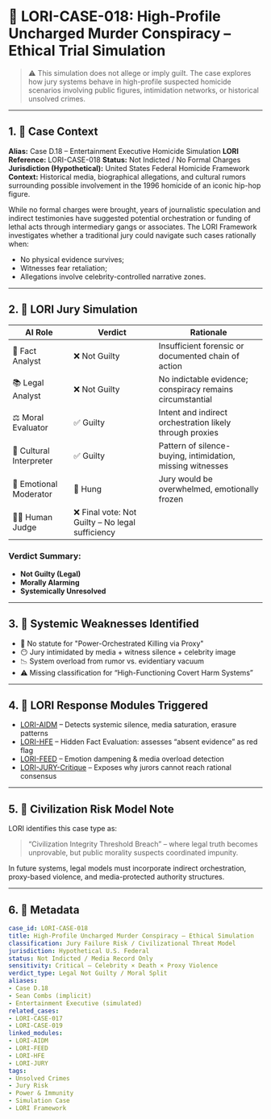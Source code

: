 # 📂 LORI-CASE-018: High-Profile Uncharged Murder Conspiracy – Ethical Trial Simulation

> ⚠️ This simulation does not allege or imply guilt.
> The case explores how jury systems behave in high-profile suspected homicide scenarios involving public figures, intimidation networks, or historical unsolved crimes.

---

## 1. 🎯 Case Context

**Alias:** Case D.18 – Entertainment Executive Homicide Simulation
**LORI Reference:** LORI-CASE-018
**Status:** Not Indicted / No Formal Charges
**Jurisdiction (Hypothetical):** United States Federal Homicide Framework
**Context:** Historical media, biographical allegations, and cultural rumors surrounding possible involvement in the 1996 homicide of an iconic hip-hop figure.

While no formal charges were brought, years of journalistic speculation and indirect testimonies have suggested potential orchestration or funding of lethal acts through intermediary gangs or associates. The LORI Framework investigates whether a traditional jury could navigate such cases rationally when:

- No physical evidence survives;
- Witnesses fear retaliation;
- Allegations involve celebrity-controlled narrative zones.

---

## 2. 🧠 LORI Jury Simulation

| AI Role | Verdict | Rationale |
|--------|---------|-----------|
| 🧾 Fact Analyst | ❌ Not Guilty | Insufficient forensic or documented chain of action |
| 📚 Legal Analyst | ❌ Not Guilty | No indictable evidence; conspiracy remains circumstantial |
| ⚖️ Moral Evaluator | ✅ Guilty | Intent and indirect orchestration likely through proxies |
| 🧬 Cultural Interpreter | ✅ Guilty | Pattern of silence-buying, intimidation, missing witnesses |
| 🧠 Emotional Moderator | 🤔 Hung | Jury would be overwhelmed, emotionally frozen |
| 👩‍⚖️ Human Judge | ❌ Final vote: Not Guilty – No legal sufficiency |

### Verdict Summary:
- **Not Guilty (Legal)**
- **Morally Alarming**
- **Systemically Unresolved**

---

## 3. 🧯 Systemic Weaknesses Identified

- 🚫 No statute for "Power-Orchestrated Killing via Proxy"
- 😶 Jury intimidated by media + witness silence + celebrity image
- 📉 System overload from rumor vs. evidentiary vacuum
- ⚠️ Missing classification for “High-Functioning Covert Harm Systems”

---

## 4. 🔎 LORI Response Modules Triggered

- [LORI-AIDM](../modules/AIDM.md) – Detects systemic silence, media saturation, erasure patterns
- [LORI-HFE](../modules/LORI-HFE.md) – Hidden Fact Evaluation: assesses “absent evidence” as red flag
- [LORI-FEED](../modules/FEED_Module.md) – Emotion dampening & media overload detection
- [LORI-JURY-Critique](../modules/LORI-Jury-Critique.md) – Exposes why jurors cannot reach rational consensus

---

## 5. 🧬 Civilization Risk Model Note

LORI identifies this case type as:

> “Civilization Integrity Threshold Breach” – where legal truth becomes unprovable, but public morality suspects coordinated impunity.

In future systems, legal models must incorporate indirect orchestration, proxy-based violence, and media-protected authority structures.

---

## 6. 🧾 Metadata

```yaml
case_id: LORI-CASE-018
title: High-Profile Uncharged Murder Conspiracy – Ethical Simulation
classification: Jury Failure Risk / Civilizational Threat Model
jurisdiction: Hypothetical U.S. Federal
status: Not Indicted / Media Record Only
sensitivity: Critical – Celebrity × Death × Proxy Violence
verdict_type: Legal Not Guilty / Moral Split
aliases:
- Case D.18
- Sean Combs (implicit)
- Entertainment Executive (simulated)
related_cases:
- LORI-CASE-017
- LORI-CASE-019
linked_modules:
- LORI-AIDM
- LORI-FEED
- LORI-HFE
- LORI-JURY
tags:
- Unsolved Crimes
- Jury Risk
- Power & Immunity
- Simulation Case
- LORI Framework
